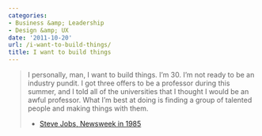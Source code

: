 ```yaml
---
categories:
- Business &amp; Leadership
- Design &amp; UX
date: '2011-10-20'
url: /i-want-to-build-things/
title: I want to build things
---
```


<blockquote>I personally, man, I want to build things. I’m 30. I’m not ready to be an industry pundit. I got three offers to be a professor during this summer, and I told all of the universities that I thought I would be an awful professor. What I’m best at doing is finding a group of talented people and making things with them.

- <a href="http://www.thedailybeast.com/newsweek/1985/09/30/jobs-talks-about-his-rise-and-fall.html">Steve Jobs, Newsweek in 1985</a></blockquote>